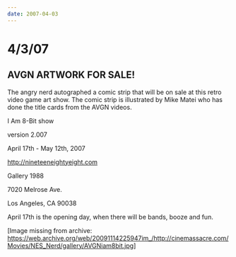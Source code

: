 ```yaml
---
date: 2007-04-03
---
```

# 4/3/07

## AVGN ARTWORK FOR SALE!

The angry nerd autographed a comic strip that will be on sale at this retro video game art show. The comic strip is illustrated by Mike Matei who has done the title cards from the AVGN videos.

I Am 8-Bit show

version 2.007

April 17th - May 12th, 2007

http://nineteeneightyeight.com

Gallery 1988

7020 Melrose Ave.

Los Angeles, CA 90038

April 17th is the opening day, when there will be bands, booze and fun.

[Image missing from archive: https://web.archive.org/web/20091114225947im_/http://cinemassacre.com/Movies/NES_Nerd/gallery/AVGNiam8bit.jpg]